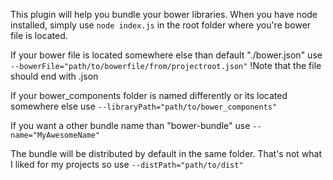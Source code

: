 
This plugin will help you bundle your bower libraries.
When you have node installed, simply use `node index.js` in the root folder where you're bower file is located.

If your bower file is located somewhere else than default "./bower.json" use
`--bowerFile="path/to/bowerfile/from/projectroot.json"`
!Note that the file should end with .json

If your bower_components folder is named differently or its located somewhere else use
`--libraryPath="path/to/bower_components"`

If you want a other bundle name than "bower-bundle" use
`--name="MyAwesomeName"`

The bundle will be distributed by default in the same folder. That's not what I liked for my projects so use
`--distPath="path/to/dist"`